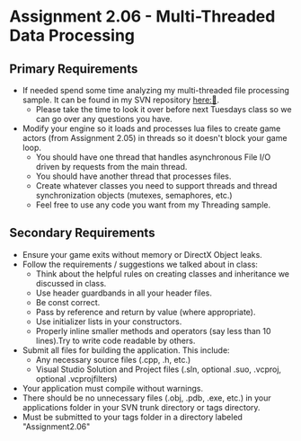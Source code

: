 ---
---

# Assignment 2.06 - Multi-Threaded Data Processing

## Primary Requirements

- If needed spend some time analyzing my multi-threaded file processing sample. It can be found in my SVN repository [here:&#128193;](https://code.eaemgs.utah.edu/svn/eaemgs-C06/jbarnes/dropbox/EAE6310/Lecture%2006/Threading).
  - Please take the time to look it over before next Tuesdays class so we can go over any questions you have.
- Modify your engine so it loads and processes lua files to create game actors (from Assignment 2.05) in threads so it doesn't block your game loop.
  - You should have one thread that handles asynchronous File I/O driven by requests from the main thread.
  - You should have another thread that processes files.
  - Create whatever classes you need to support threads and thread synchronization objects (mutexes, semaphores, etc.)
  - Feel free to use any code you want from my Threading sample.

## Secondary Requirements

- Ensure your game exits without memory or DirectX Object leaks.
- Follow the requirements / suggestions we talked about in class:
  - Think about the helpful rules on creating classes and inheritance we discussed in class.
  - Use header guardbands in all your header files.
  - Be const correct.
  - Pass by reference and return by value (where appropriate).
  - Use initializer lists in your constructors.
  - Properly inline smaller methods and operators (say less than 10 lines).Try to write code readable by others.
- Submit all files for building the application. This include:
  - Any necessary source files (.cpp, .h, etc.)
  - Visual Studio Solution and Project files (.sln, optional .suo, .vcproj, optional .vcprojfilters)
- Your application must compile without warnings.
- There should be no unnecessary files (.obj, .pdb, .exe, etc.) in your applications folder in your SVN trunk directory or tags directory.
- Must be submitted to your tags folder in a directory labeled "Assignment2.06"